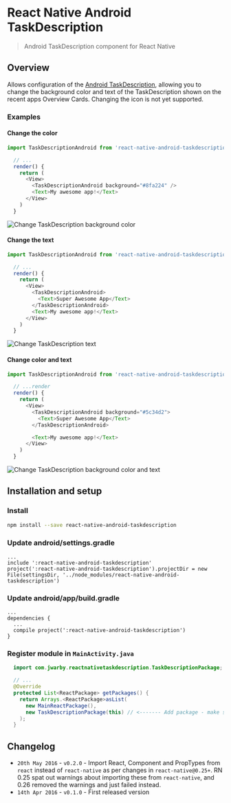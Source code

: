 # React Native Android TaskDescription
> Android TaskDescription component for React Native

## Overview

Allows configuration of the [Android TaskDescription](http://developer.android.com/reference/android/app/ActivityManager.TaskDescription.html), allowing
you to change the background color and text of the TaskDescription shown on the recent apps Overview Cards.  Changing the icon is not yet supported.

### Examples

#### Change the color

```javascript
import TaskDescriptionAndroid from 'react-native-android-taskdescription'

  // ...
  render() {
    return (
      <View>
        <TaskDescriptionAndroid background="#8fa224" />
        <Text>My awesome app!</Text>
      </View>
    )
  }
```

![Change TaskDescription background color](https://raw.githubusercontent.com/jwarby/react-native-android-taskdescription/master/screenshots/color.png)

#### Change the text

```javascript
import TaskDescriptionAndroid from 'react-native-android-taskdescription'

  // ...
  render() {
    return (
      <View>
        <TaskDescriptionAndroid>
          <Text>Super Awesome App</Text>
        </TaskDescriptionAndroid>
        <Text>My awesome app!</Text>
      </View>
    )
  }
```

![Change TaskDescription text](https://raw.githubusercontent.com/jwarby/react-native-android-taskdescription/master/screenshots/text.png)

#### Change color and text

```javascript
import TaskDescriptionAndroid from 'react-native-android-taskdescription'

  // ...render
  render() {
    return (
      <View>
        <TaskDescriptionAndroid background="#5c34d2">
          <Text>Super Awesome App</Text>
        </TaskDescriptionAndroid>

        <Text>My awesome app!</Text>
      </View>
    )
  }
```

![Change TaskDescription background color and text](https://raw.githubusercontent.com/jwarby/react-native-android-taskdescription/master/screenshots/color-and-text.png)

## Installation and setup

### Install

```bash
npm install --save react-native-android-taskdescription
```

### Update android/settings.gradle

```
...
include ':react-native-android-taskdescription'
project(':react-native-android-taskdescription').projectDir = new File(settingsDir, '../node_modules/react-native-android-taskdescription')
```

### Update android/app/build.gradle

```
...
dependencies {
  ...
  compile project(':react-native-android-taskdescription')
}
```

### Register module in `MainActivity.java`

```java
  import com.jwarby.reactnativetaskdescription.TaskDescriptionPackage; // <------- Add the import

  // ...
  @Override
  protected List<ReactPackage> getPackages() {
    return Arrays.<ReactPackage>asList(
      new MainReactPackage(),
      new TaskDescriptionPackage(this) // <------- Add package - make sure you pass 'this' to the constructor!
    );
  }
```

## Changelog

- `20th May 2016` - `v0.2.0` - Import React, Component and PropTypes from `react` instead of `react-native` as per changes in `react-native@0.25+`. 
RN 0.25 spat out warnings about importing these from `react-native`, and 0.26 removed the warnings and just failed instead.
- `14th Apr 2016` - `v0.1.0` - First released version
